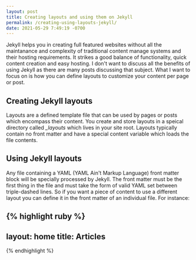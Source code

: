 ```yaml
---
layout: post
title: Creating layouts and using them on Jekyll
permalink: /creating-using-layouts-jekyll/
date: 2021-05-29 7:49:19 -0700
---
```

<p>Jekyll helps you in creating full featured websites without all the maintanance and complexity of traditional content manage systems and their hosting requirements. It strikes a good balance of functionality, quick content creation and easy hosting. I don't want to discuss all the benefits of using Jekyll as there are many posts discussing that subject. What I want to focus on is how you can define layouts to customize your content per page or post.</p>

<h2>Creating Jekyll layouts</h2>

<p>Layouts are a defined template file that can be used by pages or posts which encompass their content. You create and store layouts in a speical directory called <em>_layouts</em> which lives in your site root. Layouts typically contain no front matter and have a special content variable which loads the file contents.</p>

<h2>Using Jekyll layouts</h2>
<p>Any file containing a YAML (YAML Ain't Markup Language) front matter block will be specially processed by Jekyll. The front matter must be the first thing in the file and must take the form of valid YAML set between triple-dashed lines. So if you want a piece of content to use a different layout you can define it in the front matter of an individual file. For instance:</p>

{% highlight ruby %}
---
layout: home
title: Articles
---
{% endhighlight %}

